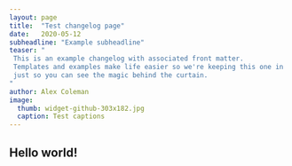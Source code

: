 ```yaml
---
layout: page
title:  "Test changelog page"
date:   2020-05-12
subheadline: "Example subheadline"
teaser: "
 This is an example changelog with associated front matter.
 Templates and examples make life easier so we're keeping this one in
 just so you can see the magic behind the curtain.
"
author: Alex Coleman
image:
  thumb: widget-github-303x182.jpg
  caption: Test captions
---
```


## Hello world!
